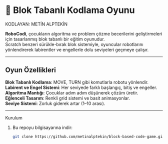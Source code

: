 # 🧩  Blok Tabanlı Kodlama Oyunu

KODLAYAN: METİN ALPTEKİN

**RoboCodi**, çocukların algoritma ve problem çözme becerilerini geliştirmeleri için tasarlanmış blok tabanlı bir eğitim oyunudur.  
Scratch benzeri sürükle-bırak blok sistemiyle, oyuncular robotlarını yönlendirerek labirentler ve engellerle dolu seviyeleri geçmeye çalışır.  

---

## Oyun Özellikleri
**Blok Tabanlı Kodlama**: MOVE, TURN gibi komutlarla robotu yönlendir.  
**Labirent ve Engel Sistemi**: Her seviyede farklı başlangıç, bitiş ve engeller.  
**Algoritma Mantığı**: Çocuklar adım adım düşünerek çözüm üretir.  
**Eğlenceli Tasarım**: Renkli grid sistemi ve basit animasyonlar.  
**Seviye Sistemi**: Zorluk giderek artar (1–10 arası).  

---

Kurulum
1. Bu repoyu bilgisayarına indir:
   ```bash
   git clone https://github.com/metinalptekin/block-based-code-game.git
